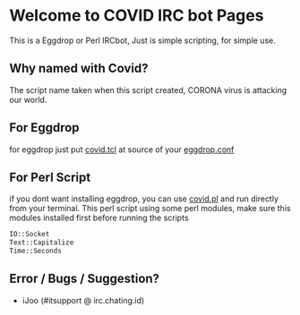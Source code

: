 # Welcome to COVID IRC bot Pages
This is a Eggdrop or Perl IRCbot, Just is simple scripting, for simple use.<br>

## Why named with Covid? 
The script name taken when this script created, CORONA virus is attacking our world.

## For Eggdrop
for eggdrop just put [covid.tcl](https://raw.githubusercontent.com/ijoo/Covid/main/Covid.tcl) at source of your [eggdrop.conf](https://raw.githubusercontent.com/ijoo/Covid/main/eggdrop.conf)

## For Perl Script
if you dont want installing eggdrop, you can use [covid.pl](https://raw.githubusercontent.com/ijoo/Covid/main/Covid.pl) and run directly from your terminal.
This perl script using some perl modules, make sure this modules installed first before running the scripts

```markdown
IO::Socket
Text::Capitalize
Time::Seconds
```

## Error / Bugs / Suggestion?
- iJoo (#itsupport @ irc.chating.id)
